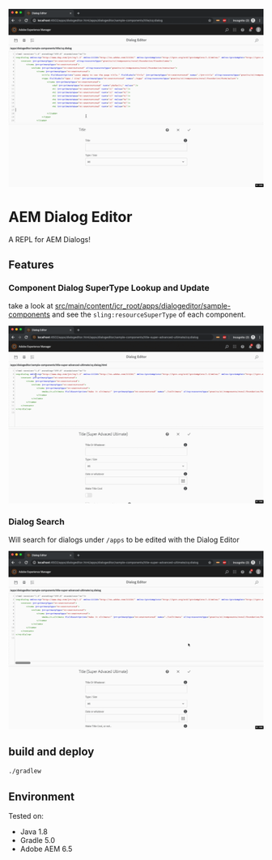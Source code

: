 ![Dialog Editor](docs/dialog-editor-main.gif)

# AEM Dialog Editor

A REPL for AEM Dialogs!

## Features

### Component Dialog SuperType Lookup and Update

take a look at [src/main/content/jcr_root/apps/dialogeditor/sample-components](src/main/content/jcr_root/apps/dialogeditor/sample-components) and see the `sling:resourceSuperType` of each component.

![Dialog Editor](docs/dialog-editor-super-type.gif)


### Dialog Search

Will search for dialogs under `/apps` to be edited with the Dialog Editor

![Dialog Editor](docs/dialog-editor-search.gif)

## build and deploy

```sh
./gradlew
```

## Environment

Tested on:

* Java 1.8
* Gradle 5.0
* Adobe AEM 6.5


